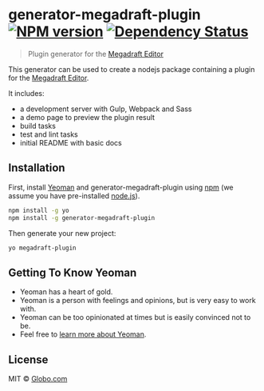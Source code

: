 # generator-megadraft-plugin [![NPM version][npm-image]][npm-url] [![Dependency Status][daviddm-image]][daviddm-url]
> Plugin generator for the [Megadraft Editor][megadraft]

This generator can be used to create a nodejs package containing a plugin for the
[Megadraft Editor][megadraft].

It includes:

* a development server with Gulp, Webpack and Sass
* a demo page to preview the plugin result
* build tasks
* test and lint tasks
* initial README with basic docs

## Installation

First, install [Yeoman](http://yeoman.io) and generator-megadraft-plugin using [npm](https://www.npmjs.com/) (we assume you have pre-installed [node.js](https://nodejs.org/)).

```bash
npm install -g yo
npm install -g generator-megadraft-plugin
```

Then generate your new project:

```bash
yo megadraft-plugin
```

## Getting To Know Yeoman

 * Yeoman has a heart of gold.
 * Yeoman is a person with feelings and opinions, but is very easy to work with.
 * Yeoman can be too opinionated at times but is easily convinced not to be.
 * Feel free to [learn more about Yeoman](http://yeoman.io/).

## License

MIT © [Globo.com](https://github.com/globocom/)


[npm-image]: https://badge.fury.io/js/generator-megadraft-plugin.svg
[npm-url]: https://npmjs.org/package/generator-megadraft-plugin
[daviddm-image]: https://david-dm.org/globocom/generator-megadraft-plugin.svg?theme=shields.io
[daviddm-url]: https://david-dm.org/globocom/generator-megadraft-plugin
[megadraft]: https://globocom.github.io/megadraft/
